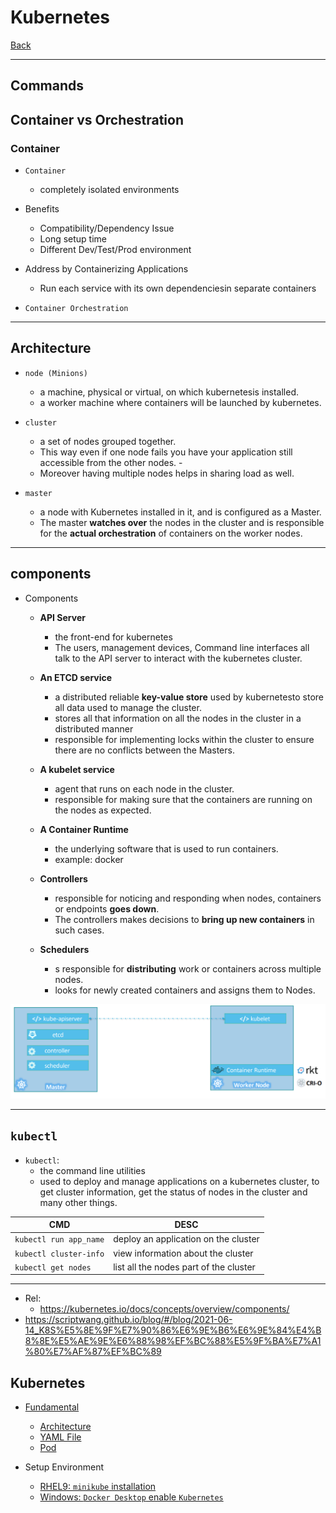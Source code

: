 # Kubernetes

[Back](../../index.md)

---

## Commands

## Container vs Orchestration

### Container

- `Container`

  - completely isolated environments

- Benefits

  - Compatibility/Dependency Issue
  - Long setup time
  - Different Dev/Test/Prod environment

- Address by Containerizing Applications

  - Run each service with its own dependenciesin separate containers

- `Container Orchestration`

---

## Architecture

- `node (Minions)`

  - a machine, physical or virtual, on which kubernetesis installed.
  - a worker machine where containers will be launched by kubernetes.

- `cluster`

  - a set of nodes grouped together.
  - This way even if one node fails you have your application still accessible from the other nodes. -
  - Moreover having multiple nodes helps in sharing load as well.

- `master`
  - a node with Kubernetes installed in it, and is configured as a Master.
  - The master **watches over** the nodes in the cluster and is responsible for the **actual orchestration** of containers on the worker nodes.

---

## components

- Components

  - **API Server**
    - the front-end for kubernetes
    - The users, management devices, Command line interfaces all talk to the API server to interact with the kubernetes cluster.
  - **An ETCD service**
    - a distributed reliable **key-value store** used by kubernetesto store all data used to manage the cluster.
    - stores all that information on all the nodes in the cluster in a distributed manner
    - responsible for implementing locks within the cluster to ensure there are no conflicts between the Masters.
  - **A kubelet service**
    - agent that runs on each node in the cluster.
    - responsible for making sure that the containers are running on the nodes as expected.
  - **A Container Runtime**
    - the underlying software that is used to run containers.
    - example: docker
  - **Controllers**

    - responsible for noticing and responding when nodes, containers or endpoints **goes down**.
    - The controllers makes decisions to **bring up new containers** in such cases.

  - **Schedulers**
    - s responsible for **distributing** work or containers across multiple nodes.
    - looks for newly created containers and assigns them to Nodes.

![pic](./pic/master_vs_worker.png)

---

## `kubectl`

- `kubectl`:
  - the command line utilities
  - used to deploy and manage applications on a kubernetes cluster, to get cluster information, get the status of nodes in the cluster and many other things.

| CMD                    | DESC                                   |
| ---------------------- | -------------------------------------- |
| `kubectl run app_name` | deploy an application on the cluster   |
| `kubectl cluster-info` | view information about the cluster     |
| `kubectl get nodes`    | list all the nodes part of the cluster |

---

- Rel:
  - https://kubernetes.io/docs/concepts/overview/components/
- https://scriptwang.github.io/blog/#/blog/2021-06-14_K8S%E5%8E%9F%E7%90%86%E6%9E%B6%E6%9E%84%E4%B8%8E%E5%AE%9E%E6%88%98%EF%BC%88%E5%9F%BA%E7%A1%80%E7%AF%87%EF%BC%89

## Kubernetes

- [Fundamental](./fundamental/fundamental/fundamental.md)

  - [Architecture](./fundamental/architecture/architecture.md)
  - [YAML File](./fundamental/yaml/yaml.md)
  - [Pod](./fundamental/pod/pod.md)

- Setup Environment

  - [RHEL9: `minikube` installation](./deploy/minikube_rhel9/minikube_rhel9.md)
  - [Windows: `Docker Desktop` enable `Kubernetes`](./deploy/kube_docker_desktop_win/kube_docker_desktop_win.md)
